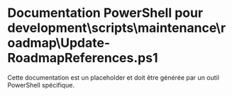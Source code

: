 # Documentation PowerShell pour development\scripts\maintenance\roadmap\Update-RoadmapReferences.ps1

Cette documentation est un placeholder et doit être générée par un outil PowerShell spécifique.
